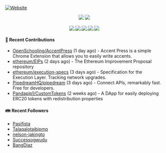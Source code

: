 [![Website](https://img.shields.io/badge/Website-pandapip1.com-9c7?style=for-the-badge&)](https://pandapip1.com)

<p align="center">
  <img src="https://github-readme-stats.vercel.app/api?username=Pandapip1&show_icons=true&count_private=true" />
  <img src="https://github-readme-stats.vercel.app/api/wakatime?username=Pandapip1" />
</p>
<p align="center">
  <a href="https://github.com/ethereum/EIPs">
    <img align="center" src="https://github-readme-stats.vercel.app/api/pin/?username=ethereum&repo=EIPs" />
  </a>
  <a href="https://github.com/Pandapip1/hclustering">
    <img align="center" src="https://github-readme-stats.vercel.app/api/pin/?username=Pandapip1&repo=hclustering" />
  </a>
  <a href="https://github.com/Pandapip1/jekyll-label-action">
    <img align="center" src="https://github-readme-stats.vercel.app/api/pin/?username=Pandapip1&repo=jekyll-label-action" />
  </a>
  <a href="https://github.com/Pandapip1/mineflayer-swarm">
    <img align="center" src="https://github-readme-stats.vercel.app/api/pin/?username=Pandapip1&repo=mineflayer-swarm" />
  </a>
  <a href="https://github.com/OpenSchooling/AccentPress">
    <img align="center" src="https://github-readme-stats.vercel.app/api/pin/?username=OpenSchooling&repo=AccentPress" />
  </a>
</p>

#### 🌱 Recent Contributions

- [OpenSchooling/AccentPress](https://github.com/OpenSchooling/AccentPress) (1 day ago) - Accent Press is a simple Chrome Extension that allows you to easily write accents.
- [ethereum/EIPs](https://github.com/ethereum/EIPs) (2 days ago) - The Ethereum Improvement Proposal repository
- [ethereum/execution-specs](https://github.com/ethereum/execution-specs) (3 days ago) - Specification for the Execution Layer. Tracking network upgrades.
- [PipedreamHQ/pipedream](https://github.com/PipedreamHQ/pipedream) (3 days ago) - Connect APIs, remarkably fast.  Free for developers.
- [Pandapip1/CustomTokens](https://github.com/Pandapip1/CustomTokens) (2 weeks ago) - A DApp for easily deploying ERC20 tokens with redistribution properties

#### 👪  Recent Followers

- [Pasifista](https://github.com/Pasifista)
- [Talaqalotaibipmp](https://github.com/Talaqalotaibipmp)
- [nelson-jakingto](https://github.com/nelson-jakingto)
- [Successogwudu](https://github.com/Successogwudu)
- [BangDiaz](https://github.com/BangDiaz)


